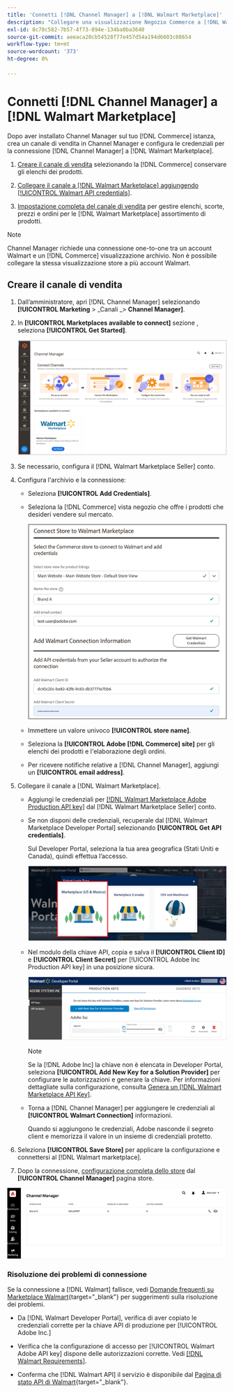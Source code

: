 ```yaml
---
title: 'Connetti [!DNL Channel Manager] a [!DNL Walmart Marketplace]'
description: "Collegare una visualizzazione Negozio Commerce a [!DNL Walmart Marketplace] creare il canale di vendita per gestire gli elenchi dei prodotti Commerce, le scorte, i prezzi e gli ordini per le vendite di Walmart Marketplace."
exl-id: 8c78c582-7b57-4f73-894e-134ba0ba3640
source-git-commit: aeeaca20cb54528f77e457d54a194d6603c08654
workflow-type: tm+mt
source-wordcount: '373'
ht-degree: 0%

---
```


# Connetti [!DNL Channel Manager] a [!DNL Walmart Marketplace]

Dopo aver installato Channel Manager sul tuo [!DNL Commerce] istanza, crea un canale di vendita in Channel Manager e configura le credenziali per la connessione [!DNL Channel Manager] a [!DNL Walmart Marketplace].

1. [Creare il canale di vendita](#create-the-sales-channel) selezionando la [!DNL Commerce] conservare gli elenchi dei prodotti.

1. [Collegare il canale a [!DNL Walmart Marketplace] aggiungendo [!UICONTROL Walmart API credentials]](#connect-the-channel-to-walmart-marketplace).

1. [Impostazione completa del canale di vendita](#complete-sales-channel-store-setup) per gestire elenchi, scorte, prezzi e ordini per le [!DNL Walmart Marketplace] assortimento di prodotti.

>[!NOTE]
>
>Channel Manager richiede una connessione one-to-one tra un account Walmart e un [!DNL Commerce] visualizzazione archivio. Non è possibile collegare la stessa visualizzazione store a più account Walmart.

## Creare il canale di vendita

1. Dall’amministratore, apri [!DNL Channel Manager] selezionando **[!UICONTROL Marketing** > _Canali _> **Channel Manager]**.

1. In **[!UICONTROL Marketplaces available to connect]** sezione , seleziona **[!UICONTROL Get Started]**.

   ![Collega nuovo [!DNL Walmart] archiviare [!DNL Channel Manager]](assets/channel-manager-home.png)

1. Se necessario, configura il [!DNL Walmart Marketplace Seller] conto.

1. Configura l&#39;archivio e la connessione:

   - Seleziona **[!UICONTROL Add Credentials]**.

   - Seleziona la [!DNL Commerce] vista negozio che offre i prodotti che desideri vendere sul mercato.

      ![Configura la connessione tra [!DNL Commerce] e [!DNL Walmart Marketplace] da [!DNL Channel Manager]](assets/configure-commerce-to-marketplace-connection.png)

   - Immettere un valore univoco **[!UICONTROL store name]**.

   - Seleziona la **[!UICONTROL Adobe [!DNL Commerce] site]** per gli elenchi dei prodotti e l&#39;elaborazione degli ordini.

   - Per ricevere notifiche relative a [!DNL Channel Manager], aggiungi un **[!UICONTROL email address]**.

1. Collegare il canale a [!DNL Walmart Marketplace].

   - Aggiungi le credenziali per [[!DNL Walmart Marketplace Adobe Production API key]](walmart-requirements.md#generate-a-walmart-marketplace-production-api-key) dal [!DNL Walmart Marketplace Seller] conto.

   - Se non disponi delle credenziali, recuperale dal [!DNL Walmart Marketplace Developer Portal] selezionando **[!UICONTROL Get API credentials]**.

      Sul Developer Portal, seleziona la tua area geografica (Stati Uniti e Canada), quindi effettua l’accesso.

      ![[!DNL Walmart Marketplace] accesso account](assets/walmart-marketplace-login-page.png)

   - Nel modulo della chiave API, copia e salva il **[!UICONTROL Client ID]** e **[!UICONTROL Client Secret]** per [!UICONTROL Adobe Inc Production API key] in una posizione sicura.

      ![[!DNL Walmart Marketplace API key] pagina di configurazione](assets/walmart-api-key-management-form.png)

      >[!NOTE]
      >
      >Se la [!DNL Adobe Inc] la chiave non è elencata in Developer Portal, seleziona **[!UICONTROL Add New Key for a Solution Provider]** per configurare le autorizzazioni e generare la chiave. Per informazioni dettagliate sulla configurazione, consulta [Genera un [!DNL Walmart Marketplace API Key]](walmart-requirements.md#generate-a-walmart-marketplace-api-key).

   - Torna a [!DNL Channel Manager] per aggiungere le credenziali al **[!UICONTROL Walmart Connection]** informazioni.

      Quando si aggiungono le credenziali, Adobe nasconde il segreto client e memorizza il valore in un insieme di credenziali protetto.

1. Seleziona **[!UICONTROL Save Store]** per applicare la configurazione e connettersi al [!DNL Walmart marketplace].

1. Dopo la connessione, [configurazione completa dello store](complete-sales-channel-store-setup.md) dal **[!UICONTROL Channel Manager]** pagina store.

![Imposta primo store](assets/channel-manager-setup-first-store.png)

### Risoluzione dei problemi di connessione

Se la connessione a [!DNL Walmart] fallisce, vedi [Domande frequenti su Marketplace Walmart](https://developer.walmart.com/faq/us/faq-auth/){target="_blank"} per suggerimenti sulla risoluzione dei problemi.

- Da [!DNL Walmart Developer Portal], verifica di aver copiato le credenziali corrette per la chiave API di produzione per [!UICONTROL Adobe Inc.]

- Verifica che la configurazione di accesso per [!UICONTROL Walmart Adobe API key] dispone delle autorizzazioni corrette. Vedi [[!DNL Walmart Requirements]](walmart-requirements.md##generate-a-walmart-marketplace-api-key).

- Conferma che [!DNL Walmart API] il servizio è disponibile dal [Pagina di stato API di Walmart](https://developer.walmart.com/us/whats-new/new-api-status-information-now-available/){target="_blank"}.
